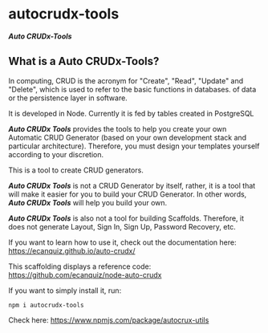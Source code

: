 # autocrudx-tools

**_Auto CRUDx-Tools_**

## What is a Auto CRUDx-Tools?

In computing, CRUD is the acronym for "Create", "Read", "Update" and "Delete", which is used to refer to the basic functions in databases. of data or the persistence layer in software.

It is developed in Node. Currently it is fed by tables created in PostgreSQL

**_Auto CRUDx Tools_** provides the tools to help you create your own Automatic CRUD Generator (based on your own development stack and particular architecture). Therefore, you must design your templates yourself according to your discretion.

This is a tool to create CRUD generators.

**_Auto CRUDx Tools_** is not a CRUD Generator by itself, rather, it is a tool that will make it easier for you to build your CRUD Generator. In other words, **_Auto CRUDx Tools_** will help you build your own.

**_Auto CRUDx Tools_** is also not a tool for building Scaffolds. Therefore, it does not generate Layout, Sign In, Sign Up, Password Recovery, etc.

If you want to learn how to use it, check out the documentation here: https://ecanquiz.github.io/auto-crudx/

This scaffolding displays a reference code: https://github.com/ecanquiz/node-auto-crudx

If you want to simply install it, run:

```
npm i autocrudx-tools
```

Check here: https://www.npmjs.com/package/autocrux-utils

